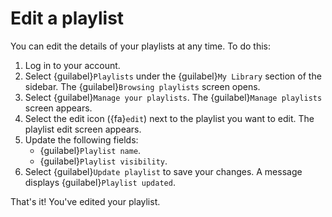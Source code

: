 # Edit a playlist

You can edit the details of your playlists at any time. To do this:

1. Log in to your account.
2. Select {guilabel}`Playlists` under the {guilabel}`My Library` section of the sidebar. The {guilabel}`Browsing playlists` screen opens.
3. Select {guilabel}`Manage your playlists`. The {guilabel}`Manage playlists` screen appears.
4. Select the edit icon ({fa}`edit`) next to the playlist you want to edit. The playlist edit screen appears.
5. Update the following fields:
   - {guilabel}`Playlist name`.
   - {guilabel}`Playlist visibility`.
6. Select {guilabel}`Update playlist` to save your changes. A message displays {guilabel}`Playlist updated`.

That's it! You've edited your playlist.

